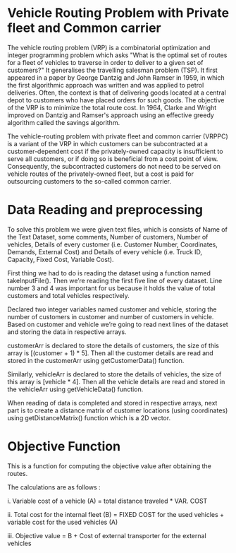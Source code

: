
# Vehicle Routing Problem with Private fleet and Common carrier

The vehicle routing problem (VRP) is a combinatorial optimization and integer programming problem which asks "What is the optimal set of routes for a fleet of vehicles to traverse in order to deliver to a given set of customers?" It generalises the travelling salesman problem (TSP). It first appeared in a paper by George Dantzig and John Ramser in 1959, in which the first algorithmic approach was written and was applied to petrol deliveries. Often, the context is that of delivering goods located at a central depot to customers who have placed orders for such goods. The objective of the VRP is to minimize the total route cost. In 1964, Clarke and Wright improved on Dantzig and Ramser's approach using an effective greedy algorithm called the savings algorithm.

The vehicle-routing problem with private fleet and common carrier (VRPPC) is a variant of the VRP in which customers can be subcontracted at a customer-dependent cost if the privately-owned capacity is insufficient to serve all customers, or if doing so is beneficial from a cost point of view. Consequently, the subcontracted customers do not need to be served on vehicle routes of the privately-owned fleet, but a cost is paid for outsourcing customers to the so-called common carrier.

# Data Reading and preprocessing

To solve this problem we were given text files, which is consists of
Name of the Text Dataset, some comments, Number of customers,
Number of vehicles, Details of every customer (i.e. Customer Number,
Coordinates, Demands, External Cost) and Details of every vehicle (i.e.
Truck ID, Capacity, Fixed Cost, Variable Cost).

First thing we had to do is reading the dataset using a function named
takeInputFile(). Then we’re reading the first five line of every dataset.
Line number 3 and 4 was important for us because it holds the value
of total customers and total vehicles respectively.

Declared two integer variables named customer and vehicle, storing
the number of customers in customer and number of customers in
vehicle. Based on customer and vehicle we’re going to read next lines
of the dataset and storing the data in respective arrays.

customerArr is declared to store the details of customers, the size of
this array is [(customer + 1) * 5]. Then all the customer details are read
and stored in the customerArr using getCustomerData() function.

Similarly, vehicleArr is declared to store the details of vehicles, the size
of this array is [vehicle * 4]. Then all the vehicle details are read and
stored in the vehicleArr using getVehicleData() function.

When reading of data is completed and stored in respective arrays,
next part is to create a distance matrix of customer locations (using
coordinates) using getDistanceMatrix() function which is a 2D vector.

# Objective Function

This is a function for computing the objective value after obtaining the routes.

The calculations are as follows :

i. Variable cost of a vehicle (A) = total distance traveled * VAR. COST

ii. Total cost for the internal fleet (B) = FIXED COST for the used
vehicles + variable cost for the used vehicles (A)

iii. Objective value = B + Cost of external transporter for the external
vehicles
